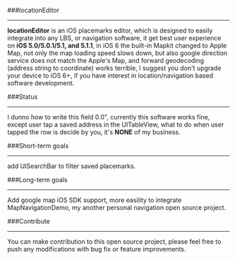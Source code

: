 ###locationEditor

---
**locationEditor** is an iOS placemarks editor, which is designed to easily integrate into any LBS, or navigation software, it get best user experience on **iOS 5.0/5.0.1/5.1, and 5.1.1**, in iOS 6 the built-in Mapkit changed to Apple Map, not only the map loading speed slows down, but also google direction service does not match the Apple's Map, and forward geodecoding (address string to coordinate) works terrible, I suggest you don't upgrade your device to iOS 6+, if you have interest in location/navigation based software development.



###Status

---

I dunno how to write this field 0.0", currently this software works fine, except user tap a saved address in the UITableView, what to do when user tapped the row is decide by you, it's **NONE** of my business.

###Short-term goals

---

add UISearchBar to filter saved placemarks.

###Long-term goals

---

Add google map iOS SDK support, more easility to integrate MapNavigationDemo, my another personal navigation open source project.

###Contribute

---

You can make contribution to this open source project, please feel free to push any modifications with bug fix or feature improvements.


